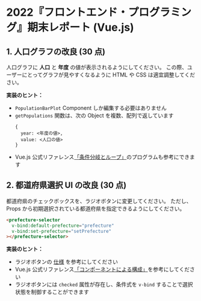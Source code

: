 2022『フロントエンド・プログラミング』期末レポート (Vue.js)
===============================================================================

## 1. 人口グラフの改良 (30 点)

人口グラフに **人口** と **年度** の値が表示されるようにしてください。
この際、ユーザーにとってグラフが見やすくなるように HTML や CSS は適宜調整してください。

**実装のヒント：**

- `PopulationBarPlot` Component しか編集する必要はありません
- `getPopulations` 関数は、次の Object を複数、配列で返しています  
  ```
  {
    year: <年度の値>,
    value: <人口の値>
  }
  ```
- Vue.js 公式リファレンス[「条件分岐とループ」](https://v3.ja.vuejs.org/guide/introduction.html#%E6%9D%A1%E4%BB%B6%E5%88%86%E5%B2%90%E3%81%A8%E3%83%AB%E3%83%BC%E3%83%95%E3%82%9A)のプログラムも参考にできます


## 2. 都道府県選択 UI の改良 (30 点)

都道府県のチェックボックスを、ラジオボタンに変更してください。
ただし、Props から初期選択されている都道府県を指定できるようにしてください。

```html
<prefecture-selector
  v-bind:default-prefecture="prefecture"
  v-bind:set-prefecture="setPrefecture"
></prefecture-selector>
```

**実装のヒント：**

- ラジオボタンの [仕様](https://developer.mozilla.org/ja/docs/Web/HTML/Element/input/radio) を参考にしてください
- Vue.js 公式リファレンス[「コンポーネントによる構成」](https://v3.ja.vuejs.org/guide/introduction.html#%E3%82%B3%E3%83%B3%E3%83%9B%E3%82%9A%E3%83%BC%E3%83%8D%E3%83%B3%E3%83%88%E3%81%AB%E3%82%88%E3%82%8B%E6%A7%8B%E6%88%90)を参考にしてください
- ラジオボタンには `checked` 属性が存在し、条件式を `v-bind` することで選択状態を制御することができます
